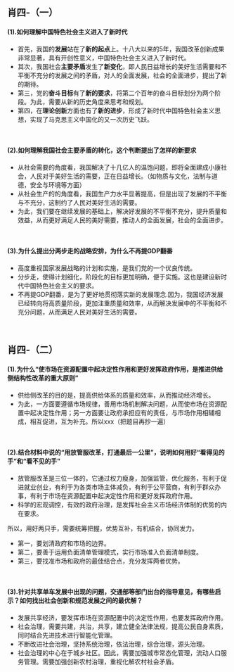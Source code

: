 ##	肖四-（一）

####	(1).如何理解中国特色社会主义进入了新时代

*	首先，我国的**发展**站在了**新的起点**上。十八大以来的5年，我国改革创新成果非常显著，具有开创性意义，中国特色社会主义进入了新时代。
*	其次，我国社会**主要矛盾**发生了**新变化**，即人民日益增长的美好生活需要和不平衡不充分的发展之间的矛盾，对人的全面发展，社会的全面进步，提出了新的期待。
*	第三，党的**奋斗目标**有了**新的要求**，将第二个百年的奋斗目标划分为两个阶段。为此，需要从新的历史角度来思考和规划。
*	第四，在**理论创新**方面也有了**新的进步**，形成了新时代中国特色社会主义思想，实现了马克思主义中国化的又一次历史飞跃。

<br/>

####	(2).如何理解我国社会主要矛盾的转化，这个判断提出了怎样的新要求

*	从社会需要的角度看，我国解决了十几亿人的温饱问题，即将全面建成小康社会，人民对于美好生活的需要，正在日益增长。（如物质与文化，法制与道德，安全与环境等方面）
*	从社会生产的的角度看，我国生产力水平显著提高，但是出现了发展的不平衡与不充分，这制约了人民对美好生活的需要。
*	为此，我们要在继续发展的基础上，解决好发展的不平衡不充分，提升质量和效益，从而更好满足人民的美好需要，推动人的全面发展，社会的全面进步。

<br/>

####	(3).为什么提出分两步走的战略安排，为什么不再提GDP翻番

*	高度重视国家发展战略的计划和实施，是我们党的一个优良传统。
*	分步走，使得计划细化，阶段化的目标更加明确，便于实施。这也是建设新时代中国特色社会主义的要求。
*	不再提GDP翻番，是为了更好地贯彻落实新的发展理念.因为，我国经济发展已经转向将高质量阶段，更加注重质量和效率，从而解决发展中的不平衡和不充分问题，从而满足人民对美好生活的需要。

<br/>

##	肖四-（二）

####	(1).为什么“使市场在资源配置中起决定性作用和更好发挥政府作用，是推进供给侧结构性改革的重大原则”

*	供给侧改革的目的是，提高供给体系的质量和效率，从而推动经济增长。
*	为此，一方面要遵循市场规律，善用市场机制解决问题，从而使市场在资源配置中起决定性作用；另一方面要让政府承担应有的责任，与市场作用相辅相成，相互促进，互为补充。所以xxx（把题目再抄一遍）

<br/>

####	(2).结合材料中说的“用放管服改革，打通最后一公里”，说明如何用好“看得见的手”和“看不见的手”

*	放管服改革是三位一体的，它通过权力瘦身，加强监管，优化服务，有利于促进就业创业，有利于为各类市场主体减负，有利于公平营商，有利于群众办事，有利于市场在资源配置中起决定性作用和更好发挥政府作用。
*	科学的宏观调控，有效的政府治理，是发挥社会主义市场经济体制的优势的内在要求。

所以，用好两只手，需要统筹把握，优势互补，有机结合，协同发力。

*	第一，要划清政府和市场的边界。
*	第二，要善于运用负面清单管理模式，实行市场准入负面清单制度。
*	第三，要找准市场和政府的最佳结合点，充分发挥两者优势。

<br/>

####	(3).针对共享单车发展中出现的问题，交通部等部门出台的指导意见，有哪些启示？如何找出社会创新和规范发展之间的最优解？

*	发展共享经济，要发挥市场在资源配置中的决定性作用，也要发挥政府作用。
*	社会治理，需要共建，共治，共享，建立健全法律法规，提高公民自身素质，同时结合先进技术进行智能化管理。
*	不断改进社会治理，坚持系统治理，依法治理，综合治理，源头治理。
*	社会治理的中心在于城乡社区。因此，需要加强城市常态化管理，流动人口服务管理。需要加强创新农村治理，重视化解农村社会矛盾。

<br/>
